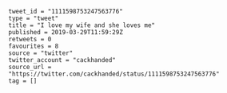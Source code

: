 ```
tweet_id = "1111598753247563776"
type = "tweet"
title = "I love my wife and she loves me"
published = 2019-03-29T11:59:29Z
retweets = 0
favourites = 8
source = "twitter"
twitter_account = "cackhanded"
source_url = "https://twitter.com/cackhanded/status/1111598753247563776"
tag = []
```

<p class='image'><img src='http://mnf.m17s.net/2019/03/29/D20xKnyWoAEkjbh.jpg' alt=''></p>

